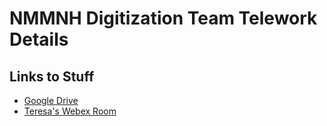 # NMMNH Digitization Team Telework Details

## Links to Stuff

* [Google Drive](https://drive.google.com/drive/folders/1Fol3x_1L2UOc0PoMQKS7ldOrofJACL09)
* [Teresa's Webex Room](https://meetingsamer.webex.com/meet/teresa.mayfield-mey)

